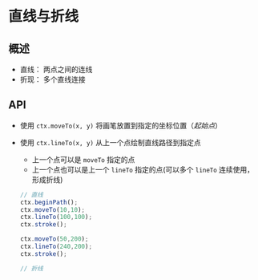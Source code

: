 # 直线与折线

## 概述

+ 直线： 两点之间的连线
+ 折现： 多个直线连接

## API

+ 使用 `ctx.moveTo(x, y)` 将画笔放置到指定的坐标位置（*起始点*）

+ 使用 `ctx.lineTo(x, y)` 从上一个点绘制直线路径到指定点

  + 上一个点可以是 `moveTo` 指定的点
  + 上一个点也可以是上一个 `lineTo` 指定的点(可以多个 `lineTo` 连续使用，形成折线)

  ```js
  // 直线
  ctx.beginPath();
  ctx.moveTo(10,10);
  ctx.lineTo(100,100);
  ctx.stroke();

  ctx.moveTo(50,200);
  ctx.lineTo(240,200);
  ctx.stroke();
  ```

  ```js
  // 折线
  ```
